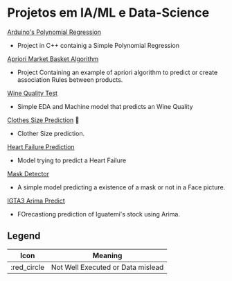 # Projetos em IA/ML e Data-Science

[Arduino's Polynomial Regression](https://github.com/Beloin/simple_polynomial_regression_opt)
 - Project in C++ containig  a Simple Polynomial Regression

[Apriori Market Basket Algorithm](https://github.com/Beloin/apriori-market-basket)
 - Project Containing an example of apriori algorithm to predict or create association Rules between products.

[Wine Quality Test](https://github.com/Beloin/wine-quality/blob/master/wine_quality.ipynb)
 - Simple EDA and Machine model that predicts an Wine Quality

[Clothes Size Prediction](https://github.com/Beloin/Clothes_Size_Prediction) :red_circle:
 - Clother Size prediction.

[Heart Failure Prediction](https://github.com/Beloin/heart_failure_prediction)
 - Model trying to predict a Heart Failure

[Mask Detector](https://github.com/Beloin/mask-detector)
 - A simple model predicting a existence of a mask or not in a Face picture.

[IGTA3 Arima Predict](https://github.com/Beloin/igta3_arima_predict)
 - FOrecastiong prediction of Iguatemi's stock using Arima.


## Legend

| Icon        | Meaning                           |
| ----------- | --------------------------------- |
| :red_circle | Not Well Executed or Data mislead |